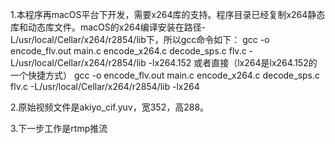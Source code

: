 1.本程序再macOS平台下开发，需要x264库的支持。程序目录已经复制x264静态库和动态库文件。macOS的x264编译安装在路径-L/usr/local/Cellar/x264/r2854/lib下，所以gcc命令如下：
gcc -o encode_flv.out main.c encode_x264.c decode_sps.c flv.c -L/usr/local/Cellar/x264/r2854/lib -lx264.152
或者直接（lx264是lx264.152的一个快捷方式）
gcc -o encode_flv.out main.c encode_x264.c decode_sps.c flv.c -L/usr/local/Cellar/x264/r2854/lib -lx264

2.原始视频文件是akiyo_cif.yuv，宽352，高288。

3.下一步工作是rtmp推流